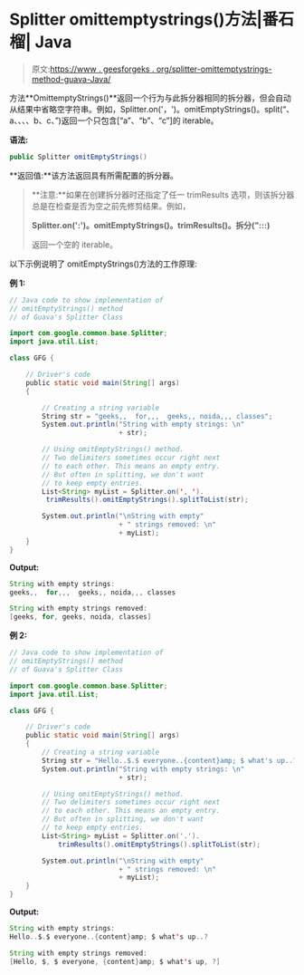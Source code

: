 # Splitter omittemptystrings()方法|番石榴| Java

> 原文:[https://www . geesforgeks . org/splitter-omittemptystrings-method-guava-Java/](https://www.geeksforgeeks.org/splitter-omitemptystrings-method-guava-java/)

方法**OmittemptyStrings()**返回一个行为与此拆分器相同的拆分器，但会自动从结果中省略空字符串。例如，Splitter.on('，')。omitEmptyStrings()。split(“、a、、、、b、c、”)返回一个只包含[“a”、“b”、“c”]的 iterable。

**语法:**

```java
public Splitter omitEmptyStrings()

```

**返回值:**该方法返回具有所需配置的拆分器。

> **注意:**如果在创建拆分器时还指定了任一 trimResults 选项，则该拆分器总是在检查是否为空之前先修剪结果。例如，
> 
> **Splitter.on(':')。omitEmptyStrings()。trimResults()。拆分(":::)**
> 
> 返回一个空的 iterable。

以下示例说明了 omitEmptyStrings()方法的工作原理:

**例 1:**

```java
// Java code to show implementation of
// omitEmptyStrings() method
// of Guava's Splitter Class

import com.google.common.base.Splitter;
import java.util.List;

class GFG {

    // Driver's code
    public static void main(String[] args)
    {

        // Creating a string variable
        String str = "geeks,,  for,,,  geeks,, noida,,, classes";
        System.out.println("String with empty strings: \n"
                           + str);

        // Using omitEmptyStrings() method.
        // Two delimiters sometimes occur right next
        // to each other. This means an empty entry.
        // But often in splitting, we don't want
        // to keep empty entries.
        List<String> myList = Splitter.on(', ').
         trimResults().omitEmptyStrings().splitToList(str);

        System.out.println("\nString with empty"
                           + " strings removed: \n"
                           + myList);
    }
}
```

**Output:**

```java
String with empty strings: 
geeks,,  for,,,  geeks,, noida,,, classes

String with empty strings removed: 
[geeks, for, geeks, noida, classes]

```

**例 2:**

```java
// Java code to show implementation of
// omitEmptyStrings() method
// of Guava's Splitter Class

import com.google.common.base.Splitter;
import java.util.List;

class GFG {

    // Driver's code
    public static void main(String[] args)
    {
        // Creating a string variable
        String str = "Hello..$.$ everyone..{content}amp; $ what's up..?";
        System.out.println("String with empty strings: \n"
                           + str);

        // Using omitEmptyStrings() method.
        // Two delimiters sometimes occur right next
        // to each other. This means an empty entry.
        // But often in splitting, we don't want
        // to keep empty entries.
        List<String> myList = Splitter.on('.').
            trimResults().omitEmptyStrings().splitToList(str);

        System.out.println("\nString with empty"
                           + " strings removed: \n"
                           + myList);
    }
}
```

**Output:**

```java
String with empty strings: 
Hello..$.$ everyone..{content}amp; $ what's up..?

String with empty strings removed: 
[Hello, $, $ everyone, {content}amp; $ what's up, ?]

```